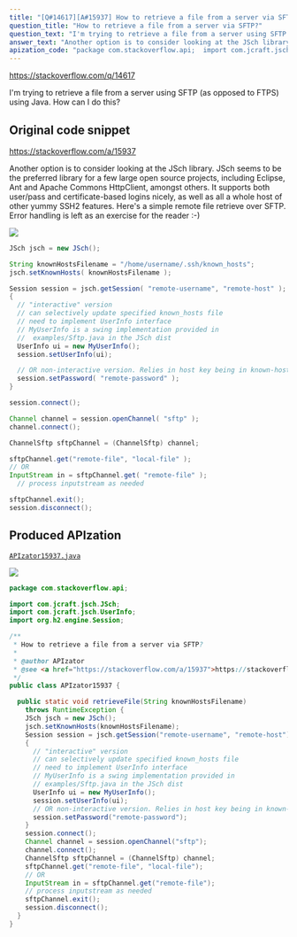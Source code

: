 ```yaml
---
title: "[Q#14617][A#15937] How to retrieve a file from a server via SFTP?"
question_title: "How to retrieve a file from a server via SFTP?"
question_text: "I'm trying to retrieve a file from a server using SFTP (as opposed to FTPS) using Java. How can I do this?"
answer_text: "Another option is to consider looking at the JSch library. JSch seems to be the preferred library for a few large open source projects, including Eclipse, Ant and Apache Commons HttpClient, amongst others. It supports both user/pass and certificate-based logins nicely, as well as all a whole host  of other yummy SSH2 features. Here's a simple remote file retrieve over SFTP. Error handling is left as an exercise for the reader :-)"
apization_code: "package com.stackoverflow.api;  import com.jcraft.jsch.JSch; import com.jcraft.jsch.UserInfo; import org.h2.engine.Session;  /**  * How to retrieve a file from a server via SFTP?  *  * @author APIzator  * @see <a href=\"https://stackoverflow.com/a/15937\">https://stackoverflow.com/a/15937</a>  */ public class APIzator15937 {    public static void retrieveFile(String knownHostsFilename)     throws RuntimeException {     JSch jsch = new JSch();     jsch.setKnownHosts(knownHostsFilename);     Session session = jsch.getSession(\"remote-username\", \"remote-host\");     {       // \"interactive\" version       // can selectively update specified known_hosts file       // need to implement UserInfo interface       // MyUserInfo is a swing implementation provided in       // examples/Sftp.java in the JSch dist       UserInfo ui = new MyUserInfo();       session.setUserInfo(ui);       // OR non-interactive version. Relies in host key being in known-hosts file       session.setPassword(\"remote-password\");     }     session.connect();     Channel channel = session.openChannel(\"sftp\");     channel.connect();     ChannelSftp sftpChannel = (ChannelSftp) channel;     sftpChannel.get(\"remote-file\", \"local-file\");     // OR     InputStream in = sftpChannel.get(\"remote-file\");     // process inputstream as needed     sftpChannel.exit();     session.disconnect();   } }"
---
```


https://stackoverflow.com/q/14617

I&#x27;m trying to retrieve a file from a server using SFTP (as opposed to FTPS) using Java. How can I do this?



## Original code snippet

https://stackoverflow.com/a/15937

Another option is to consider looking at the JSch library. JSch seems to be the preferred library for a few large open source projects, including Eclipse, Ant and Apache Commons HttpClient, amongst others.
It supports both user/pass and certificate-based logins nicely, as well as all a whole host  of other yummy SSH2 features.
Here&#x27;s a simple remote file retrieve over SFTP. Error handling is left as an exercise for the reader :-)

<div class="code-logo"><img src="/stackoverflow.png" /></div>

```java
JSch jsch = new JSch();

String knownHostsFilename = "/home/username/.ssh/known_hosts";
jsch.setKnownHosts( knownHostsFilename );

Session session = jsch.getSession( "remote-username", "remote-host" );    
{
  // "interactive" version
  // can selectively update specified known_hosts file 
  // need to implement UserInfo interface
  // MyUserInfo is a swing implementation provided in 
  //  examples/Sftp.java in the JSch dist
  UserInfo ui = new MyUserInfo();
  session.setUserInfo(ui);

  // OR non-interactive version. Relies in host key being in known-hosts file
  session.setPassword( "remote-password" );
}

session.connect();

Channel channel = session.openChannel( "sftp" );
channel.connect();

ChannelSftp sftpChannel = (ChannelSftp) channel;

sftpChannel.get("remote-file", "local-file" );
// OR
InputStream in = sftpChannel.get( "remote-file" );
  // process inputstream as needed

sftpChannel.exit();
session.disconnect();
```

## Produced APIzation

[`APIzator15937.java`](https://github.com/pasqualesalza/apization-temp-data/raw/master/search/APIzator15937.java)

<div class="code-logo"><img src="/apizator.png" /></div>

```java
package com.stackoverflow.api;

import com.jcraft.jsch.JSch;
import com.jcraft.jsch.UserInfo;
import org.h2.engine.Session;

/**
 * How to retrieve a file from a server via SFTP?
 *
 * @author APIzator
 * @see <a href="https://stackoverflow.com/a/15937">https://stackoverflow.com/a/15937</a>
 */
public class APIzator15937 {

  public static void retrieveFile(String knownHostsFilename)
    throws RuntimeException {
    JSch jsch = new JSch();
    jsch.setKnownHosts(knownHostsFilename);
    Session session = jsch.getSession("remote-username", "remote-host");
    {
      // "interactive" version
      // can selectively update specified known_hosts file
      // need to implement UserInfo interface
      // MyUserInfo is a swing implementation provided in
      // examples/Sftp.java in the JSch dist
      UserInfo ui = new MyUserInfo();
      session.setUserInfo(ui);
      // OR non-interactive version. Relies in host key being in known-hosts file
      session.setPassword("remote-password");
    }
    session.connect();
    Channel channel = session.openChannel("sftp");
    channel.connect();
    ChannelSftp sftpChannel = (ChannelSftp) channel;
    sftpChannel.get("remote-file", "local-file");
    // OR
    InputStream in = sftpChannel.get("remote-file");
    // process inputstream as needed
    sftpChannel.exit();
    session.disconnect();
  }
}

```